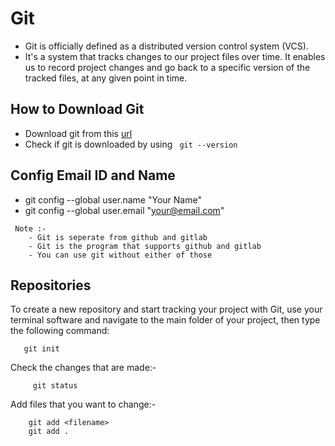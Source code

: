 
# Git
 - Git is officially defined as a distributed version control system (VCS).
 - It's a system that tracks changes to our project files over time. It enables us to record project changes and go back to a specific version of the tracked files, at any given point in time.

## How to Download Git

 -  Download git from this [url](https://git-scm.com/downloads)
 - Check if git is downloaded by using ` git --version`
 
## Config Email ID and Name 

 - git config --global user.name "Your Name" 
 - git config --global user.email "your@email.com"
```
 Note :- 
    - Git is seperate from github and gitlab
    - Git is the program that supports github and gitlab
    - You can use git without either of those
 ```

## Repositories
   To create a new repository and start tracking your project with Git, use your terminal software and navigate to the main folder of your project, then type the following command:
```
   git init
```
Check the changes that are made:- 
```
     git status
```
 Add files that you want to change:- 
```
    git add <filename>
    git add .
```

